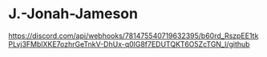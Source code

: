 # J.-Jonah-Jameson
https://discord.com/api/webhooks/781475540719632395/b60rd_RszpEE1tkPLvj3FMblXKE7ozhrGeTnkV-DhUx-q0lG8f7EDUTQKT6O5ZcTGN_l/github

